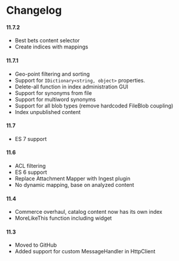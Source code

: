 # Changelog

#### 11.7.2
* Best bets content selector
* Create indices with mappings

#### 11.7.1
* Geo-point filtering and sorting
* Support for `IDictionary<string, object>` properties.
* Delete-all function in index administration GUI
* Support for synonyms from file
* Support for multiword synonyms
* Support for all blob types (remove hardcoded FileBlob coupling)
* Index unpublished content

#### 11.7
* ES 7 support

#### 11.6
* ACL filtering
* ES 6 support
* Replace Attachment Mapper with Ingest plugin
* No dynamic mapping, base on analyzed content

#### 11.4

* Commerce overhaul, catalog content now has its own index
* MoreLikeThis function including widget

#### 11.3

* Moved to GitHub
* Added support for custom MessageHandler in HttpClient
